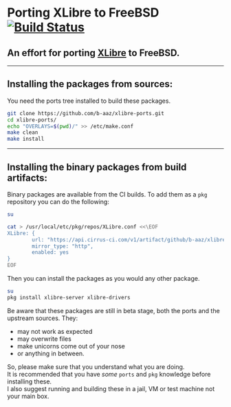 # Porting XLibre to FreeBSD [![Build Status](https://api.cirrus-ci.com/github/b-aaz/xlibre-ports.svg)](https://cirrus-ci.com/github/b-aaz/xlibre-ports)

## An effort for porting [XLibre](https://github.com/X11Libre) to FreeBSD.



---
## Installing the packages from sources:

You need the ports tree installed to build these packages.

```sh
git clone https://github.com/b-aaz/xlibre-ports.git
cd xlibre-ports/
echo "OVERLAYS=$(pwd)/" >> /etc/make.conf
make clean
make install
```
---
## Installing the binary packages from build artifacts:
Binary packages are available from the CI builds.
To add them as a `pkg` repository you can do the following:
```sh
su

cat > /usr/local/etc/pkg/repos/XLibre.conf <<\EOF
XLibre: {
        url: "https://api.cirrus-ci.com/v1/artifact/github/b-aaz/xlibre-ports/pkgs/pkgs/pkgs/${ABI}",
        mirror_type: "http",
        enabled: yes
}
EOF
```
Then you can install the packages as you would any other package.
```sh
su
pkg install xlibre-server xlibre-drivers
```
Be aware that these packages are still in beta stage, both the ports and the upstream sources.
They:
* may not work as expected
* may overwrite files
* make unicorns come out of your nose
* or anything in between.

So, please make sure that you understand what you are doing.  
It is recommended that you have _some_ `ports` and `pkg` knowledge before installing these.  
I also suggest running and building these in a jail, VM or test machine not your main box.
